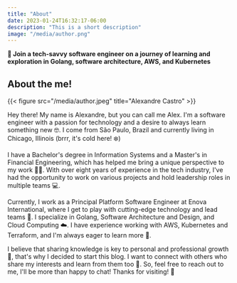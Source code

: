 ```yaml
---
title: "About"
date: 2023-01-24T16:32:17-06:00
description: "This is a short description"
image: "/media/author.png"
---
```


**🚀 Join a tech-savvy software engineer on a journey of learning and exploration in Golang, software architecture, AWS, and Kubernetes**

## About the me!

{{< figure src="/media/author.jpeg" title="Alexandre Castro" >}}

Hey there! My name is Alexandre, but you can call me Alex. I'm a software engineer with a passion for technology and a desire to always learn something new 🤓. I come from São Paulo, Brazil and currently living in Chicago, Illinois (brrr, it's cold here! ❄️)

I have a Bachelor's degree in Information Systems and a Master's in Financial Engineering, which has helped me bring a unique perspective to my work 🧑‍🎓. With over eight years of experience in the tech industry, I've had the opportunity to work on various projects and hold leadership roles in multiple teams 💻.

Currently, I work as a Principal Platform Software Engineer at Enova International, where I get to play with cutting-edge technology and lead teams 🚀. I specialize in Golang, Software Architecture and Design, and Cloud Computing ☁️. I have experience working with AWS, Kubernetes and Terraform, and I'm always eager to learn more 🤩.

I believe that sharing knowledge is key to personal and professional growth 🧠, that's why I decided to start this blog. I want to connect with others who share my interests and learn from them too 🤝. So, feel free to reach out to me, I'll be more than happy to chat! Thanks for visiting! 👋
